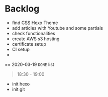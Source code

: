 # Backlog 
- find CSS Hexo Theme 
- add articles with Youtube and some partials 
- check functionalities 
- create AWS s3 hosting 
- certificate setup
- CI setup 
- 


== 2020-03-19 `DONE` list 

> 18:30 - 19:00 
+ init hexo 
+ init git
